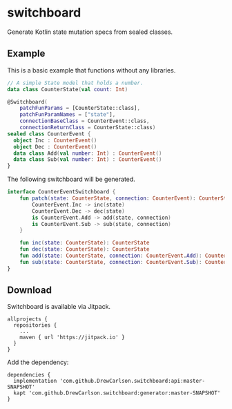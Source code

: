 # switchboard
Generate Kotlin state mutation specs from sealed classes.

## Example
This is a basic example that functions without any libraries.

```kotlin
// A simple State model that holds a number.
data class CounterState(val count: Int)

@Switchboard(
    patchFunParams = [CounterState::class],
    patchFunParamNames = ["state"],
    connectionBaseClass = CounterEvent::class,
    connectionReturnClass = CounterState::class)
sealed class CounterEvent {
  object Inc : CounterEvent()
  object Dec : CounterEvent()
  data class Add(val number: Int) : CounterEvent()
  data class Sub(val number: Int) : CounterEvent()
}
```
The following switchboard will be generated.
```kotlin
interface CounterEventSwitchboard {
    fun patch(state: CounterState, connection: CounterEvent): CounterState = when (connection) {
        CounterEvent.Inc -> inc(state)
        CounterEvent.Dec -> dec(state)
        is CounterEvent.Add -> add(state, connection)
        is CounterEvent.Sub -> sub(state, connection)
    }

    fun inc(state: CounterState): CounterState
    fun dec(state: CounterState): CounterState
    fun add(state: CounterState, connection: CounterEvent.Add): CounterState
    fun sub(state: CounterState, connection: CounterEvent.Sub): CounterState
}
```

## Download
Switchboard is available via Jitpack.
```
allprojects {
  repositories {
    ...
    maven { url 'https://jitpack.io' }
  }
}
```
Add the dependency:
```
dependencies {
  implementation 'com.github.DrewCarlson.switchboard:api:master-SNAPSHOT'
  kapt 'com.github.DrewCarlson.switchboard:generator:master-SNAPSHOT'
}
```
